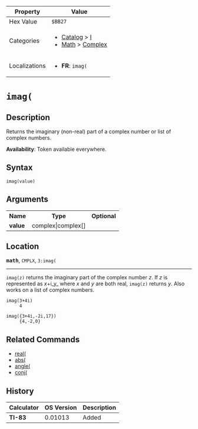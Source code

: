 | Property      | Value |
|---------------|-------|
| Hex Value     | `$BB27`|
| Categories    | <ul><li>[Catalog](<../categories/Catalog.md>) > [I](<../categories/Catalog.md#I>)</li><li>[Math](<../categories/Math.md>) > [Complex](<../categories/Math.md#Complex>)</li></ul> |
| Localizations | <ul><li><b>FR</b>: `imag(`</li></ul> |

# `imag(`

## Description
Returns the imaginary (non-real) part of a complex number or list of complex numbers.


<b>Availability</b>: Token available everywhere.

## Syntax
`imag(value)`

## Arguments
<table>
<tr><th>Name</th><th>Type</th><th>Optional</th></tr>

<tr><td><b>value</b></td><td>complex|complex[]</td><td></td></tr>

</table>

## Location
<tt><kbd><b>math</b></kbd></tt>, `CMPLX`, `3:imag(`
<hr>

`imag(z)` returns the imaginary part of the complex number _z_. If _z_ is represented as _x_+i_y_ where _x_ and _y_ are both real, `imag(z)` returns _y_. Also works on a list of complex numbers.

```ti-basic
imag(3+4i)
     4

imag({3+4i,-2i,17})
     {4,-2,0}
```

## Related Commands

*   [real(](/real-func)
*   [abs(](/abs)
*   [angle(](/angle)
*   [conj(](/conj)

## History
| Calculator | OS Version | Description |
|------------|------------|-------------|
| <b>TI-83</b> | 0.01013 | Added |


